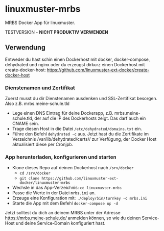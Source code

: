 # linuxmuster-mrbs

MRBS Docker App für linuxmuster. 

TESTVERSION - **NICHT PRODUKTIV VERWENDEN**

## Verwendung

Entweder du hast schin einen Dockerhost mit docker, docker-compose, dehydrated und nginx oder du erzeugst dirkurz einen Dockerhost mit create-docker-host: https://github.com/linuxmuster-ext-docker/create-docker-host

### Dienstenamen und Zertifikat

Zuerst musst du dir Dienstenamen ausdenken und SSL-Zertifikat besorgen. Also z.B. mrbs.meine-schule.tld

* Lege einen DNS Eintrag für deine Dockerapp, z.B. mrbs.meine-schule.tld, der auf die IP des Dockerhosts zeigt. Das darf auch ein CNAME sein.
* Trage diesen Host in die Datei ``/etc/dehydrated/domains.txt`` ein.
* Führe den Befehl ``dehydrated -c`` aus. Jetzt hast du die Zertifikate im Verzeichnis /var/lib/dehydrated/certs/<hostname>/ zur Verfügung, der Docker Host aktualisiert diese per Cronjpb.

### App herunterladen, konfigurieren und starten

* Klone dieses Repo auf deinen Dockerhost nach ``/srv/docker``
  * ``cd /srv/docker``
  * ``git clone https://github.com/linuxmuster-ext-docker/linuxmuster-mrbs``
* Wechsle in das App-Verzeichnis: ``cd linuxmuster-mrbs``
* Passe die Werte in der Datei ``mrbs.ini`` an.
* Erzeuge eine Konfiguration mit: ``./deploy/bin/turnkey -c mrbs.ini``
* Starte die App mit dem Befehl ``docker-compose up -d``

Jetzt solltest du dich an deinem MRBS unter der Adresse https://mrbs.meine-schule.de/ anmelden können, so wie du deinen Service-Host und deine Service-Domain konfiguriert hast.


